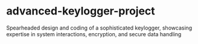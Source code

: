 # advanced-keylogger-project
Spearheaded design and coding of a sophisticated keylogger, showcasing expertise in system interactions, encryption, and secure data handling

